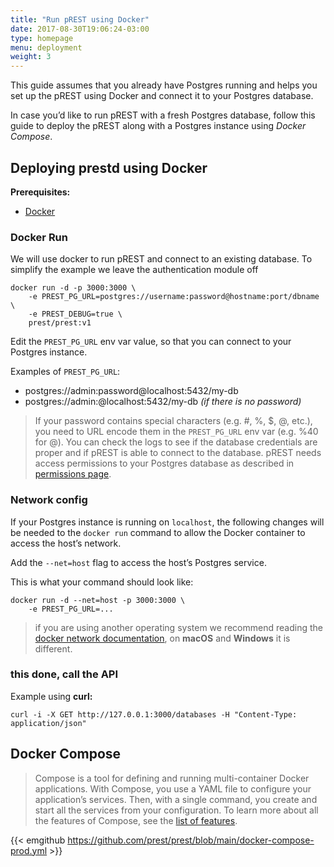 ```yaml
---
title: "Run pREST using Docker"
date: 2017-08-30T19:06:24-03:00
type: homepage
menu: deployment
weight: 3
---
```


This guide assumes that you already have Postgres running and helps you set up the pREST using Docker and connect it to your Postgres database.

In case you’d like to run pREST with a fresh Postgres database, follow this guide to deploy the pREST along with a Postgres instance using _Docker Compose_.

## Deploying prestd using Docker

**Prerequisites:**

- [Docker](https://docs.docker.com/get-docker/)

### Docker Run

We will use docker to run pREST and connect to an existing database.
To simplify the example we leave the authentication module off

```shell
docker run -d -p 3000:3000 \
    -e PREST_PG_URL=postgres://username:password@hostname:port/dbname \
    -e PREST_DEBUG=true \
    prest/prest:v1
```

Edit the `PREST_PG_URL` env var value, so that you can connect to your Postgres instance.

Examples of `PREST_PG_URL`:

- postgres://admin:password@localhost:5432/my-db
- postgres://admin:@localhost:5432/my-db _(if there is no password)_

> If your password contains special characters (e.g. #, %, $, @, etc.), you need to URL encode them in the `PREST_PG_URL` env var (e.g. %40 for @).
> You can check the logs to see if the database credentials are proper and if pREST is able to connect to the database.
> pREST needs access permissions to your Postgres database as described in [permissions page](/permissions/).

### Network config

If your Postgres instance is running on `localhost`, the following changes will be needed to the `docker run` command to allow the Docker container to access the host’s network.

Add the `--net=host` flag to access the host’s Postgres service.

This is what your command should look like:

```shell
docker run -d --net=host -p 3000:3000 \
    -e PREST_PG_URL=...
```

> if you are using another operating system we recommend reading the [docker network documentation](https://docs.docker.com/network/host/), on **macOS** and **Windows** it is different.

### this done, call the API

Example using **curl:**

```shell
curl -i -X GET http://127.0.0.1:3000/databases -H "Content-Type: application/json"
```

## Docker Compose

> Compose is a tool for defining and running multi-container Docker applications. With Compose, you use a YAML file to configure your application’s services. Then, with a single command, you create and start all the services from your configuration. To learn more about all the features of Compose, see the [list of features](https://docs.docker.com/compose/#features).

{{< emgithub https://github.com/prest/prest/blob/main/docker-compose-prod.yml >}}
